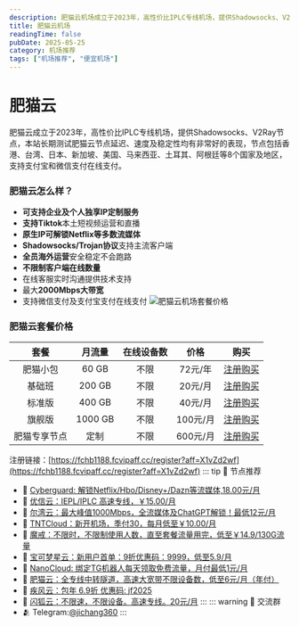 ```yaml
---
description: 肥猫云机场成立于2023年，高性价比IPLC专线机场，提供Shadowsocks、V2Ray节点，本站长期测试肥猫云节点延迟、速度及稳定性均有非常好的表现,比一元机场稳定可靠。
title: 肥猫云机场
readingTime: false
pubDate: 2025-05-25
category: 机场推荐
tags: ["机场推荐", "便宜机场"]
---
```

# 肥猫云
肥猫云成立于2023年，高性价比IPLC专线机场，提供Shadowsocks、V2Ray节点，本站长期测试肥猫云节点延迟、速度及稳定性均有非常好的表现，节点包括香港、台湾、日本、新加坡、美国、马来西亚、土耳其、阿根廷等8个国家及地区，支持支付宝和微信支付在线支付。
### 肥猫云怎么样？
- **可支持企业及个人独享IP定制服务**
- **支持Tiktok**本土短视频运营和直播
- **原生IP可解锁Netflix等多数流媒体**
- **Shadowsocks/Trojan协议**支持主流客户端
- **全员海外运营**安全稳定不会跑路
- **不限制客户端在线数量**
- 在线客服实时沟通提供技术支持
- 最大**2000Mbps大带宽**
- 支持微信支付及支付宝支付在线支付
![肥猫云机场套餐价格](/assets/factcat.webp "肥猫云机场套餐价格")
### 肥猫云套餐价格
|  **套餐**   | **月流量** | **在线设备数** | **价格** |                          **购买**                          |
| :---------: | :--------: | :------------: | :------: | :--------------------------------------------------------: |
|肥猫小包   |   60 GB   |      不限      | 72元/年  | [注册购买](https://fchb1188.fcvipaff.cc/register?aff=X1vZd2wf) |
|  基础班   |   200 GB   |      不限      | 20元/月  | [注册购买](https://fchb1188.fcvipaff.cc/register?aff=X1vZd2wf) |
|  标准版   |   400 GB   |      不限      | 40元/月  | [注册购买](https://fchb1188.fcvipaff.cc/register?aff=X1vZd2wf) |
|  旗舰版   |  1000 GB   |      不限      | 100元/月 | [注册购买](https://fchb1188.fcvipaff.cc/register?aff=X1vZd2wf) |
| 肥猫专享节点 |    定制    |      不限      | 600元/月 | [注册购买](https://fchb1188.fcvipaff.cc/register?aff=X1vZd2wf) |
注册链接：[https://fchb1188.fcvipaff.cc/register?aff=X1vZd2wf](https://fchb1188.fcvipaff.cc/register?aff=X1vZd2wf)
::: tip 🎉 节点推荐
- 🚀 [Cyberguard: 解锁Netflix/Hbo/Disney+/Dazn等流媒体,18.00元/月](https://www.cyberguard.best/#/register?code=XsreC0T5)<br>
- 🚀 [优信云：IEPL/IPLC 高速专线，￥15.00/月](https://www.优信云.com/#/register?code=JRtE5uIV)<br>
- 🚀 [尔湾云：最大峰值1000Mbps，全流媒体及ChatGPT解锁！最低12元/月](https://erwan6.net/auth/register?code=BoObCd)<br>
- 🚀 [TNTCloud：新开机场，季付30，每月低至￥10.00/月](https://haibing822.tntvipaff.cc/#/register?code=GtjJVgml)<br>
- 🚀 [魔戒：不限时，不限制使用人数，直至套餐流量用完，低至￥14.9/130G流量](https://mojie.app/#/register?code=sSdtPtLo)<br>
- 🚀 [宝可梦星云：新用户首单：9折优惠码：9999，低至5.9/月 ](https://love.521pokemon.com/register?code=56ERkkxp)<br>
- 🚀 [NanoCloud: 绑定TG机器人每天领取免费流量，月付最低1元/月](https://edu.uodoo.bid/auth/register?code=JMiOQDHf)<br>
- 🚀 [肥猫云：全专线中转隧道，高速大宽带不限设备数，低至6元/月（年付）](https://fchb1188.fcvipaff.cc/register?aff=X1vZd2wf)<br>
- 🚀 [疾风云：包年 6.9折 优惠码: jf2025](https://homes.tr25.cn?code=ReCm)<br>
- 🚀 [闪狐云：不限速，不限设备。高速专线。20元/月](https://inv02.ffaff.cc/register?aff=WQApz2pv)
:::
::: warning  💬 交流群
- 🫂 Telegram:[@jichang360](https://t.me/jichang360)
:::
